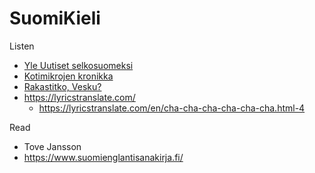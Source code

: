 # SuomiKieli

Listen 

- [Yle Uutiset selkosuomeksi](https://areena.yle.fi/podcastit/1-50309762)
- [Kotimikrojen kronikka](https://areena.yle.fi/podcastit/1-50911581)
- [Rakastitko, Vesku?](https://areena.yle.fi/podcastit/1-65880497)
- https://lyricstranslate.com/
  - https://lyricstranslate.com/en/cha-cha-cha-cha-cha-cha.html-4



Read

- Tove Jansson
- https://www.suomienglantisanakirja.fi/
